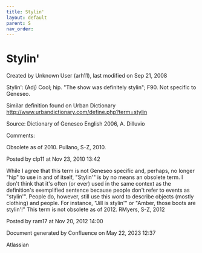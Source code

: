 ```yaml
---
title: Stylin'
layout: default
parent: S
nav_order:
---
```


# Stylin'

Created by  Unknown User (arh11), last modified on Sep 21, 2008

Stylin': (Adj) Cool; hip. &quot;The show was definitely stylin&quot;; F90. Not specific to Geneseo. 

Similar definition found on Urban Dictionary http://www.urbandictionary.com/define.php?term=stylin 

Source: Dictionary of Geneseo English 2006, A. Dilluvio

Comments:

Obsolete as of 2010. Pullano, S-Z, 2010.

Posted by clp11 at Nov 23, 2010 13:42

While I agree that this term is not Geneseo specific and, perhaps, no longer &quot;hip&quot; to use in and of itself, &quot;Stylin'&quot; is by no means an obsolete term. I don't think that it's often (or ever) used in the same context as the definition's exemplified sentence because people don't refer to events as &quot;stylin'&quot;. People do, however, still use this word to describe objects (mostly clothing) and people. For instance, &quot;Jill is stylin'&quot; or &quot;Amber, those boots are stylin'!&quot; This term is not obsolete as of 2012. RMyers, S-Z, 2012

Posted by ram17 at Nov 20, 2012 14:00

Document generated by Confluence on May 22, 2023 12:37

Atlassian
